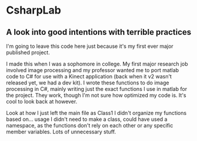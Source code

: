 # CsharpLab
## A look into good intentions with terrible practices 

I'm going to leave this code here just because it's my first ever major published project. 

I made this when I was a sophomore in college. My first major research job involved image processing and my professor wanted me to port matlab code to C# for use with a Kinect application (back when it v2 wasn't released yet, we had a dev kit). I wrote these functions to do image processing in C#, mainly writing just the exact functions I use in matlab for the project. They work, though I'm not sure how optimized my code is. It's cool to look back at however.

Look at how I just left the main file as Class1 
I didn't organize my functions based on... usage
I didn't need to make a class, could have used a namespace, as the functions don't rely on each other or any specific member variables. 
Lots of unnecessary stuff. 
